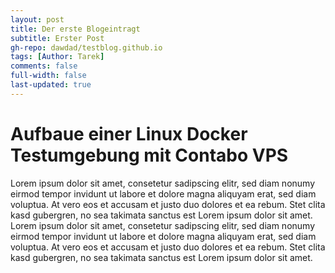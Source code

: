 ```yaml
---
layout: post
title: Der erste Blogeintragt
subtitle: Erster Post
gh-repo: dawdad/testblog.github.io
tags: [Author: Tarek]
comments: false
full-width: false
last-updated: true
---
```



# Aufbaue einer Linux Docker Testumgebung mit Contabo VPS

Lorem ipsum dolor sit amet, consetetur sadipscing elitr, sed diam nonumy eirmod tempor invidunt ut labore et dolore magna aliquyam erat, sed diam voluptua. At vero eos et accusam et justo duo dolores et ea rebum. Stet clita kasd gubergren, no sea takimata sanctus est Lorem ipsum dolor sit amet. Lorem ipsum dolor sit amet, consetetur sadipscing elitr, sed diam nonumy eirmod tempor invidunt ut labore et dolore magna aliquyam erat, sed diam voluptua. At vero eos et accusam et justo duo dolores et ea rebum. Stet clita kasd gubergren, no sea takimata sanctus est Lorem ipsum dolor sit amet.
